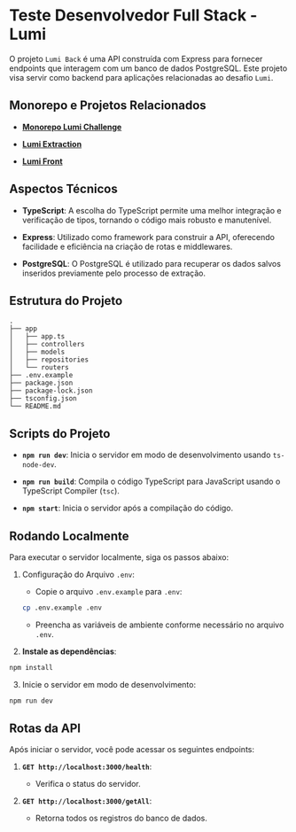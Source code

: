 # Teste Desenvolvedor Full Stack - Lumi

O projeto `Lumi Back` é uma API construída com Express para fornecer endpoints que interagem com um banco de dados PostgreSQL. Este projeto visa servir como backend para aplicações relacionadas ao desafio `Lumi`.

## **Monorepo e Projetos Relacionados**

- **[Monorepo Lumi Challenge](https://github.com/miguelsmuller/lumi-challenge)**
  
- **[Lumi Extraction](https://github.com/miguelsmuller/lumi-back)**

- **[Lumi Front](https://github.com/miguelsmuller/lumi-front)**

## **Aspectos Técnicos**

- **TypeScript**: A escolha do TypeScript permite uma melhor integração e verificação de tipos, tornando o código mais robusto e manutenível.

- **Express**: Utilizado como framework para construir a API, oferecendo facilidade e eficiência na criação de rotas e middlewares.

- **PostgreSQL**: O PostgreSQL é utilizado para recuperar os dados salvos inseridos previamente pelo processo de extração.


## **Estrutura do Projeto**
```
.
├── app
│   ├── app.ts
│   ├── controllers
│   ├── models
│   ├── repositories
│   └── routers
├── .env.example
├── package.json
├── package-lock.json
├── tsconfig.json
└── README.md
```


## **Scripts do Projeto**

- **`npm run dev`**: Inicia o servidor em modo de desenvolvimento usando `ts-node-dev`.

- **`npm run build`**: Compila o código TypeScript para JavaScript usando o TypeScript Compiler (`tsc`).

- **`npm start`**: Inicia o servidor após a compilação do código.


## **Rodando Localmente**

Para executar o servidor localmente, siga os passos abaixo:

1. Configuração do Arquivo `.env`:
   - Copie o arquivo `.env.example` para `.env`:
    ```bash
    cp .env.example .env
    ```

   - Preencha as variáveis de ambiente conforme necessário no arquivo `.env`.


2. **Instale as dependências**:
```bash
npm install
```

3. Inicie o servidor em modo de desenvolvimento:
```bash
npm run dev
```


## Rotas da API

Após iniciar o servidor, você pode acessar os seguintes endpoints:

1. **`GET http://localhost:3000/health`**: 
    - Verifica o status do servidor.

2. **`GET http://localhost:3000/getAll`**: 
    - Retorna todos os registros do banco de dados.
